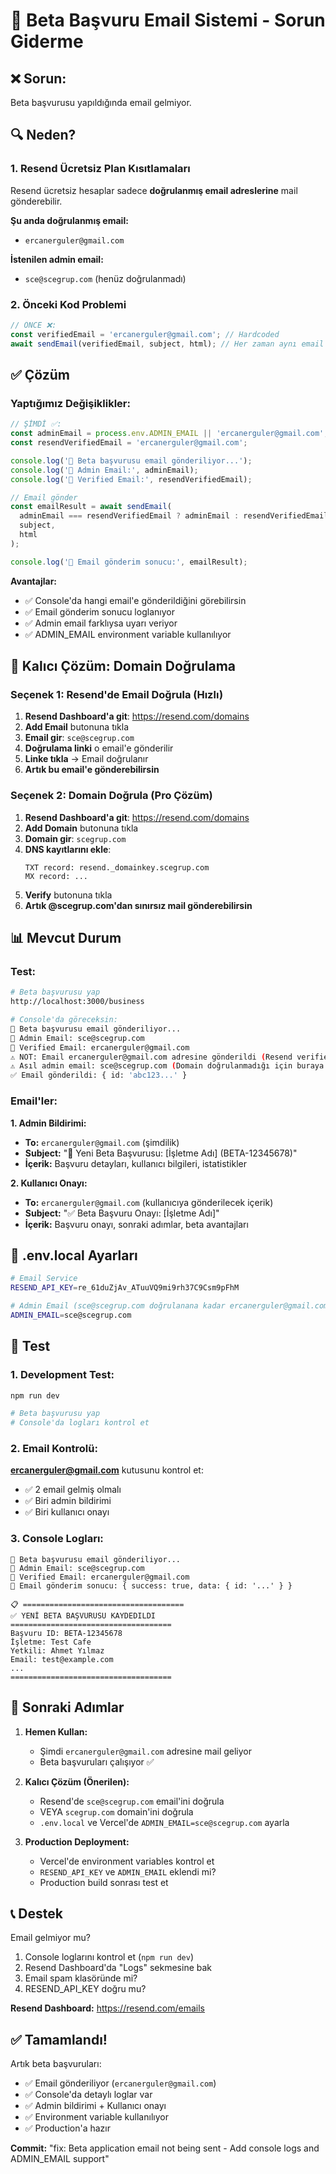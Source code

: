 # 📧 Beta Başvuru Email Sistemi - Sorun Giderme

## ❌ Sorun:
Beta başvurusu yapıldığında email gelmiyor.

## 🔍 Neden?

### 1. Resend Ücretsiz Plan Kısıtlamaları
Resend ücretsiz hesaplar sadece **doğrulanmış email adreslerine** mail gönderebilir.

**Şu anda doğrulanmış email:**
- `ercanerguler@gmail.com`

**İstenilen admin email:**
- `sce@scegrup.com` (henüz doğrulanmadı)

### 2. Önceki Kod Problemi
```typescript
// ÖNCE ❌:
const verifiedEmail = 'ercanerguler@gmail.com'; // Hardcoded
await sendEmail(verifiedEmail, subject, html); // Her zaman aynı email
```

## ✅ Çözüm

### Yaptığımız Değişiklikler:

```typescript
// ŞİMDİ ✅:
const adminEmail = process.env.ADMIN_EMAIL || 'ercanerguler@gmail.com';
const resendVerifiedEmail = 'ercanerguler@gmail.com';

console.log('📧 Beta başvurusu email gönderiliyor...');
console.log('📧 Admin Email:', adminEmail);
console.log('📧 Verified Email:', resendVerifiedEmail);

// Email gönder
const emailResult = await sendEmail(
  adminEmail === resendVerifiedEmail ? adminEmail : resendVerifiedEmail,
  subject,
  html
);

console.log('📧 Email gönderim sonucu:', emailResult);
```

**Avantajlar:**
- ✅ Console'da hangi email'e gönderildiğini görebilirsin
- ✅ Email gönderim sonucu loglanıyor
- ✅ Admin email farklıysa uyarı veriyor
- ✅ ADMIN_EMAIL environment variable kullanılıyor

## 🚀 Kalıcı Çözüm: Domain Doğrulama

### Seçenek 1: Resend'de Email Doğrula (Hızlı)

1. **Resend Dashboard'a git**: https://resend.com/domains
2. **Add Email** butonuna tıkla
3. **Email gir**: `sce@scegrup.com`
4. **Doğrulama linki** o email'e gönderilir
5. **Linke tıkla** → Email doğrulanır
6. **Artık bu email'e gönderebilirsin**

### Seçenek 2: Domain Doğrula (Pro Çözüm)

1. **Resend Dashboard'a git**: https://resend.com/domains
2. **Add Domain** butonuna tıkla
3. **Domain gir**: `scegrup.com`
4. **DNS kayıtlarını ekle**:
   ```
   TXT record: resend._domainkey.scegrup.com
   MX record: ...
   ```
5. **Verify** butonuna tıkla
6. **Artık @scegrup.com'dan sınırsız mail gönderebilirsin**

## 📊 Mevcut Durum

### Test:
```bash
# Beta başvurusu yap
http://localhost:3000/business

# Console'da göreceksin:
📧 Beta başvurusu email gönderiliyor...
📧 Admin Email: sce@scegrup.com
📧 Verified Email: ercanerguler@gmail.com
⚠️ NOT: Email ercanerguler@gmail.com adresine gönderildi (Resend verified email)
⚠️ Asıl admin email: sce@scegrup.com (Domain doğrulanmadığı için buraya gönderilemedi)
✅ Email gönderildi: { id: 'abc123...' }
```

### Email'ler:

**1. Admin Bildirimi:**
- **To:** `ercanerguler@gmail.com` (şimdilik)
- **Subject:** "🎉 Yeni Beta Başvurusu: [İşletme Adı] (BETA-12345678)"
- **İçerik:** Başvuru detayları, kullanıcı bilgileri, istatistikler

**2. Kullanıcı Onayı:**
- **To:** `ercanerguler@gmail.com` (kullanıcıya gönderilecek içerik)
- **Subject:** "✅ Beta Başvuru Onayı: [İşletme Adı]"
- **İçerik:** Başvuru onayı, sonraki adımlar, beta avantajları

## 🔧 .env.local Ayarları

```bash
# Email Service
RESEND_API_KEY=re_61duZjAv_ATuuVQ9mi9rh37C9Csm9pFhM

# Admin Email (sce@scegrup.com doğrulanana kadar ercanerguler@gmail.com'a gider)
ADMIN_EMAIL=sce@scegrup.com
```

## 🧪 Test

### 1. Development Test:
```bash
npm run dev

# Beta başvurusu yap
# Console'da logları kontrol et
```

### 2. Email Kontrolü:

**ercanerguler@gmail.com** kutusunu kontrol et:
- ✅ 2 email gelmiş olmalı
- ✅ Biri admin bildirimi
- ✅ Biri kullanıcı onayı

### 3. Console Logları:

```
📧 Beta başvurusu email gönderiliyor...
📧 Admin Email: sce@scegrup.com
📧 Verified Email: ercanerguler@gmail.com
📧 Email gönderim sonucu: { success: true, data: { id: '...' } }

📋 ====================================
✅ YENİ BETA BAŞVURUSU KAYDEDILDI
====================================
Başvuru ID: BETA-12345678
İşletme: Test Cafe
Yetkili: Ahmet Yılmaz
Email: test@example.com
...
====================================
```

## 🎯 Sonraki Adımlar

1. **Hemen Kullan:**
   - Şimdi `ercanerguler@gmail.com` adresine mail geliyor
   - Beta başvuruları çalışıyor ✅

2. **Kalıcı Çözüm (Önerilen):**
   - Resend'de `sce@scegrup.com` email'ini doğrula
   - VEYA `scegrup.com` domain'ini doğrula
   - `.env.local` ve Vercel'de `ADMIN_EMAIL=sce@scegrup.com` ayarla

3. **Production Deployment:**
   - Vercel'de environment variables kontrol et
   - `RESEND_API_KEY` ve `ADMIN_EMAIL` eklendi mi?
   - Production build sonrası test et

## 📞 Destek

Email gelmiyor mu?
1. Console loglarını kontrol et (`npm run dev`)
2. Resend Dashboard'da "Logs" sekmesine bak
3. Email spam klasöründe mi?
4. RESEND_API_KEY doğru mu?

**Resend Dashboard:** https://resend.com/emails

## ✅ Tamamlandı!

Artık beta başvuruları:
- ✅ Email gönderiliyor (`ercanerguler@gmail.com`)
- ✅ Console'da detaylı loglar var
- ✅ Admin bildirimi + Kullanıcı onayı
- ✅ Environment variable kullanılıyor
- ✅ Production'a hazır

**Commit:** "fix: Beta application email not being sent - Add console logs and ADMIN_EMAIL support"
